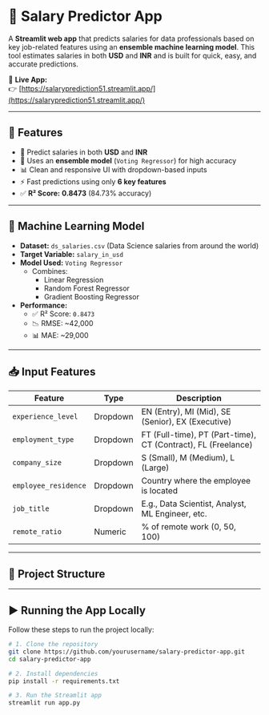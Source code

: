 # 💼 Salary Predictor App

A **Streamlit web app** that predicts salaries for data professionals based on key job-related features using an **ensemble machine learning model**. This tool estimates salaries in both **USD** and **INR** and is built for quick, easy, and accurate predictions.

🔗 **Live App:**  
👉 [https://salaryprediction51.streamlit.app/](https://salaryprediction51.streamlit.app/)

---

## 🚀 Features

- 🔮 Predict salaries in both **USD** and **INR**
- 🧠 Uses an **ensemble model** (`Voting Regressor`) for high accuracy
- 📊 Clean and responsive UI with dropdown-based inputs
- ⚡ Fast predictions using only **6 key features**
- ✅ **R² Score:** **0.8473** (84.73% accuracy)

---

## 🧠 Machine Learning Model

- **Dataset:** `ds_salaries.csv` (Data Science salaries from around the world)
- **Target Variable:** `salary_in_usd`
- **Model Used:** `Voting Regressor`
  - Combines:
    - Linear Regression
    - Random Forest Regressor
    - Gradient Boosting Regressor
- **Performance:**
  - ✅ R² Score: `0.8473`
  - 📉 RMSE: ~42,000
  - 📊 MAE: ~29,000

---

## 📥 Input Features

| Feature              | Type     | Description                                                    |
|----------------------|----------|----------------------------------------------------------------|
| `experience_level`   | Dropdown | EN (Entry), MI (Mid), SE (Senior), EX (Executive)              |
| `employment_type`    | Dropdown | FT (Full-time), PT (Part-time), CT (Contract), FL (Freelance)  |
| `company_size`       | Dropdown | S (Small), M (Medium), L (Large)                               |
| `employee_residence` | Dropdown | Country where the employee is located                          |
| `job_title`          | Dropdown | E.g., Data Scientist, Analyst, ML Engineer, etc.               |
| `remote_ratio`       | Numeric  | % of remote work (0, 50, 100)                                  |

---

## 📁 Project Structure


---

## ▶️ Running the App Locally

Follow these steps to run the project locally:

```bash
# 1. Clone the repository
git clone https://github.com/yourusername/salary-predictor-app.git
cd salary-predictor-app

# 2. Install dependencies
pip install -r requirements.txt

# 3. Run the Streamlit app
streamlit run app.py
